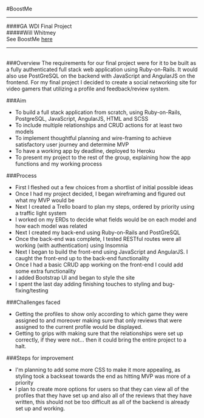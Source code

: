 #BoostMe
___
####GA WDI Final Project<br>
#####Will Whitmey<br>
See BoostMe [here](http://boost-me.herokuapp.com/)

---
<br>
###Overview
The requirements for our final project were for it to be built as a fully authenticated full stack web application using 
Ruby-on-Rails. It would also use PostGreSQL on the backend with JavaScript and AngularJS on the frontend. For my final project
I decided to create a social networking site for video gamers that utilizing a profile and feedback/review system.


###Aim
* To build a full stack application from scratch, using Ruby-on-Rails, PostgreSQL, JavaScript, AngularJS, HTML and SCSS
* To include multiple relationships and CRUD actions for at least two models
* To implement thoughtful planning and wire-framing to achieve satisfactory user journey and determine MVP
* To have a working app by deadline, deployed to Heroku
* To present my project to the rest of the group, explaining how the app functions and my working process

###Process
* First I fleshed out a few choices from a shortlist of initial possible ideas
* Once I had my project decided, I began wireframing and figured out what my MVP would be
* Next I created a Trello board to plan my steps, ordered by priority using a traffic light system
* I worked on my ERDs to decide what fields would be on each model and how each model was related
* Next I created my back-end using Ruby-on-Rails and PostGreSQL
* Once the back-end was complete, I tested RESTful routes were all working (with authentication) using Insomnia
* Next I began to build the front-end using JavaScript and AngularJS. I caught the front-end up to the back-end functionality
* Once I had a basic CRUD app working on the front-end I could add some extra functionality
* I added Bootstrap UI and began to style the site
* I spent the last day adding finishing touches to styling and bug-fixing/testing

###Challenges faced
* Getting the profiles to show only according to which game they were assigned to and moreover making sure that only reviews that were assigned to the current profile would be displayed.
* Getting to grips with making sure that the relationships were set up correctly, if they were not... then it could bring the entire project to a halt.

###Steps for improvement
* I'm planning to add some more CSS to make it more appealing, as styling took a backseat towards the end as hitting MVP was more of a priority
* I plan to create more options for users so that they can view all of the profiles that they have set up and also all of the reviews that they have written, this should not be too difficult as all of the backend is already set up and working.

